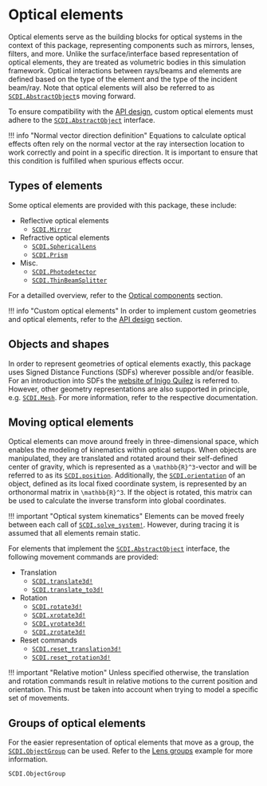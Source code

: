 # Optical elements

Optical elements serve as the building blocks for optical systems in the context of this package, representing components such as mirrors, lenses, filters, and more. Unlike the surface/interface based representation of optical elements, they are treated as volumetric bodies in this simulation framework. Optical interactions between rays/beams and elements are defined based on the type of the element and the type of the incident beam/ray. Note that optical elements will also be referred to as [`SCDI.AbstractObject`](@ref)s moving forward.

To ensure compatibility with the [API design](@ref), custom optical elements must adhere to the [`SCDI.AbstractObject`](@ref) interface.

!!! info "Normal vector direction definition"
    Equations to calculate optical effects often rely on the normal vector at the ray intersection location to work correctly and point in a specific direction.
    It is important to ensure that this condition is fulfilled when spurious effects occur.

## Types of elements

Some optical elements are provided with this package, these include:

- Reflective optical elements
    - [`SCDI.Mirror`](@ref)
- Refractive optical elements
    - [`SCDI.SphericalLens`](@ref)
    - [`SCDI.Prism`](@ref)
- Misc.
    - [`SCDI.Photodetector`](@ref)
    - [`SCDI.ThinBeamSplitter`](@ref)

For a detailled overview, refer to the [Optical components](@ref) section.

!!! info "Custom optical elements"
    In order to implement custom geometries and optical elements, refer to the [API design](@ref) section.

## Objects and shapes

In order to represent geometries of optical elements exactly, this package uses Signed Distance Functions (SDFs) wherever possible and/or feasible. For an introduction into SDFs the [website of Inigo Quilez](https://iquilezles.org/articles/distfunctions/) is referred to. However, other geometry representations are also supported in principle, e.g. [`SCDI.Mesh`](@ref). For more information, refer to the respective documentation.

## Moving optical elements

Optical elements can move around freely in three-dimensional space, which enables the modeling of kinematics within optical setups. When objects are manipulated, they are translated and rotated around their self-defined center of gravity, which is represented as a ``\mathbb{R}^3``-vector and will be referred to as its [`SCDI.position`](@ref). Additionally, the [`SCDI.orientation`](@ref) of an object, defined as its local fixed coordinate system, is represented by an orthonormal matrix in ``\mathbb{R}^3``. If the object is rotated, this matrix can be used to calculate the inverse transform into global coordinates. 

!!! important "Optical system kinematics"
    Elements can be moved freely between each call of [`SCDI.solve_system!`](@ref). However, during tracing it is assumed that all elements remain static.

For elements that implement the [`SCDI.AbstractObject`](@ref) interface, the following movement commands are provided:

- Translation
    - [`SCDI.translate3d!`](@ref)
    - [`SCDI.translate_to3d!`](@ref)
- Rotation
    - [`SCDI.rotate3d!`](@ref)
    - [`SCDI.xrotate3d!`](@ref)
    - [`SCDI.yrotate3d!`](@ref)
    - [`SCDI.zrotate3d!`](@ref)
- Reset commands
    - [`SCDI.reset_translation3d!`](@ref)
    - [`SCDI.reset_rotation3d!`](@ref)

!!! important "Relative motion"
    Unless specified otherwise, the translation and rotation commands result in relative motions to the current position and orientation. This must be taken into account when trying to model a specific set of movements.

## Groups of optical elements

For the easier representation of optical elements that move as a group, the [`SCDI.ObjectGroup`](@ref) can be used. Refer to the [Lens groups](@ref) example for more information.

```@docs; canonical=false
SCDI.ObjectGroup
```

